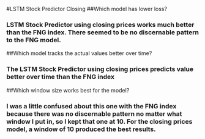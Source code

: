 #LSTM Stock Predictor Closing
##Which model has lower loss?
### LSTM Stock Predictor using closing prices works much better than the FNG index. There seemed to be no discernable pattern to the FNG model.

##Which model tracks the actual values better over time?
### The LSTM Stock Predictor using closing prices predicts value better over time than the FNG index

##Which window size works best for the model?
### I was a little confused about this one with the FNG index because there was no discernable pattern no matter what window I put in, so I kept that one at 10. For the closing prices model, a window of 10 produced the best results.


